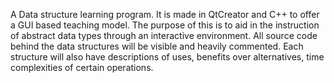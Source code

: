 A Data structure learning program. It is made in QtCreator and  C++ to offer a GUI based teaching model. The purpose of this is to aid in the instruction of abstract data types through an interactive environment. All source code behind the data structures will be visible and heavily commented. Each structure will also have descriptions of uses, benefits over alternatives, time complexities of certain operations.
